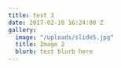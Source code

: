 ```yaml
---
title: test 3
date: 2017-02-10 16:24:00 Z
gallery:
  image: "/uploads/slide5.jpg"
  title: Image 2
  blurb: test blurb here
---
```


